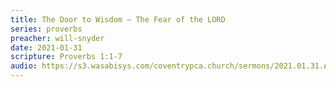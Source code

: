 ```yaml
---
title: The Door to Wisdom – The Fear of the LORD
series: proverbs
preacher: will-snyder
date: 2021-01-31
scripture: Proverbs 1:1-7
audio: https://s3.wasabisys.com/coventrypca.church/sermons/2021.01.31.A%20The%20Door%20to%20Wisdom%20%E2%80%93%20The%20Fear%20of%20the%20LORD%20-%20Will%20Snyder.mp3
---
```


